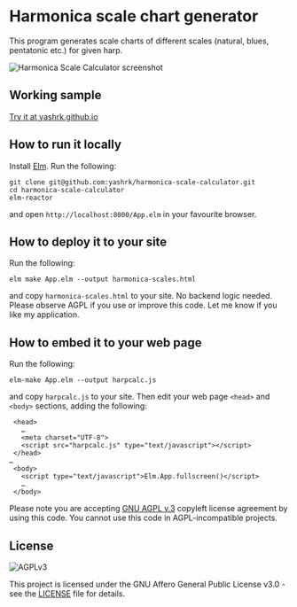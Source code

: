 # Harmonica scale chart generator

This program generates scale charts of different scales (natural, blues, pentatonic etc.) for given harp.

![Harmonica Scale Calculator screenshot](https://yashrk.github.io/images/harmonica-scale-calculator.png)

## Working sample

[Try it at yashrk.github.io](https://yashrk.github.io/harmonica-scales.html)

## How to run it locally

Install [Elm](http://elm-lang.org/). Run the following:
```
git clone git@github.com:yashrk/harmonica-scale-calculator.git
cd harmonica-scale-calculator
elm-reactor
```
and open `http://localhost:8000/App.elm` in your favourite browser.

## How to deploy it to your site

Run the following:
```
elm make App.elm --output harmonica-scales.html
```
and copy `harmonica-scales.html` to your site. No backend logic needed. Please observe AGPL if you use or improve this code. Let me know if you like my application.

## How to embed it to your web page

Run the following:
```
elm-make App.elm --output harpcalc.js
```
and copy `harpcalc.js` to your site. Then edit your web page `<head>` and `<body>` sections, adding the following:
```
 <head>
   …
   <meta charset="UTF-8">
   <script src="harpcalc.js" type="text/javascript"></script>
 </head>
…
 <body>
   <script type="text/javascript">Elm.App.fullscreen()</script>
   …
 </body>
```
Please note you are accepting [GNU AGPL v.3](https://www.gnu.org/licenses/agpl-3.0.html) copyleft license agreement by using this code. You cannot use this code in AGPL-incompatible projects.

## License

![AGPLv3](https://yashrk.github.io/images/agplv3.png)

This project is licensed under the GNU Affero General Public License v3.0 - see the [LICENSE](LICENSE) file for details.

